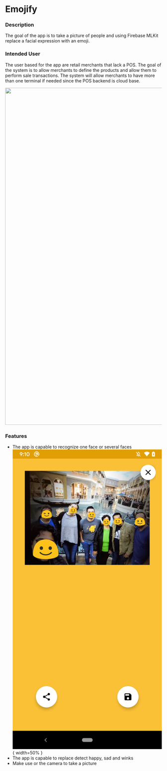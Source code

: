 # Emojify

### Description
The goal of the app is to take a picture of people and using Firebase MLKit replace a facial 
expression with an emoji.

### Intended User
The user based for the app are retail merchants that lack a POS. The goal of the system is to allow 
merchants to define the products and allow them to perform sale transactions. The system will allow 
merchants to have more than one terminal if needed since the POS backend is cloud base.

<img src="/images/demo_single_face.gif" style="width:540px; height:1080px" />

### Features
- The app is capable to recognize one face or several faces
![demo_multipe_faces](/images/multiple_faces.png){ width=50% }
- The app is capable to replace detect happy, sad and winks
- Make use or the camera to take a picture
